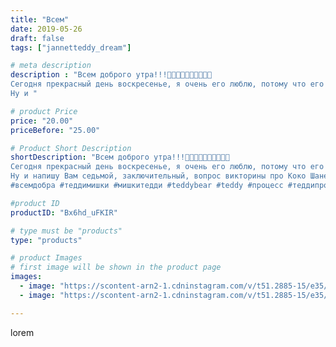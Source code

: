```yaml
---
title: "Всем"
date: 2019-05-26
draft: false
tags: ["jannetteddy_dream"]

# meta description
description : "Всем доброго утра!!!🤗✨✨✨✨✨✨✨✨✨
Сегодня прекрасный день воскресенье, я очень его люблю, потому что его можно провести вмести всей семьей! 👨‍👩‍👦‍👦 ✨✨✨✨✨✨✨✨✨
Ну и "

# product Price
price: "20.00"
priceBefore: "25.00"

# Product Short Description
shortDescription: "Всем доброго утра!!!🤗✨✨✨✨✨✨✨✨✨
Сегодня прекрасный день воскресенье, я очень его люблю, потому что его можно провести вмести всей семьей! 👨‍👩‍👦‍👦 ✨✨✨✨✨✨✨✨✨
Ну и напишу Вам седьмой, заключительный, вопрос викторины про Коко Шанель:🖤 Какой день недели не любила Коко? И вопрос на заметку😉 какого я шью 🧵 сейчас для конкурса??? (Для внимательных, подсказка в фото😉)✨✨✨✨✨✨✨
#всемдобра #теддимишки #мишкитедди #teddybear #teddy #процесс #теддипроцесс"

#product ID
productID: "Bx6hd_uFKIR"

# type must be "products"
type: "products"

# product Images
# first image will be shown in the product page
images:
  - image: "https://scontent-arn2-1.cdninstagram.com/v/t51.2885-15/e35/s1080x1080/61707332_687343271719737_1453688758898493836_n.jpg?_nc_ht=scontent-arn2-1.cdninstagram.com&_nc_cat=109&_nc_ohc=cIS4Jo7AgpcAX-jrUK9&tp=1&oh=e9bc339531796a0c5f1d1e7ad47bd64b&oe=6059E274&ig_cache_key=MjA1MjA5OTc2NDY5MTM1NjEzNw%3D%3D.2"
  - image: "https://scontent-arn2-1.cdninstagram.com/v/t51.2885-15/e35/s1080x1080/59943805_166669741012809_4239902076572944498_n.jpg?_nc_ht=scontent-arn2-1.cdninstagram.com&_nc_cat=109&_nc_ohc=6FWG6xs950gAX8HdOwC&tp=1&oh=032bb3817b41568cc01c57b8feb02672&oe=605B4287&ig_cache_key=MjA1MjA5OTc2NDY4Mjk5OTk1NA%3D%3D.2"

---
```

lorem
